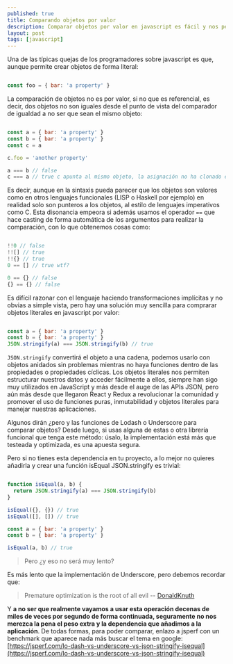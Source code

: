 ```yaml
---
published: true
title: Comparando objetos por valor
description: Comparar objetos por valor en javascript es fácil y nos permite trabajar con objetos de forma más funcional 
layout: post
tags: [javascript] 
---
```


Una de las típicas quejas de los programadores sobre javascript es que, aunque permite crear objetos de forma literal:

```javascript

const foo = { bar: 'a property' }

```

La comparación de objetos no es por valor, si no que es referencial, es decir, dos objetos no son iguales desde el punto de vista del comparador de igualdad a no ser que sean el mismo objeto:

```javascript

const a = { bar: 'a property' }
const b = { bar: 'a property' }
const c = a

c.foo = 'another property'

a === b // false
c === a // true c apunta al mismo objeto, la asignación no ha clonado el objeto

```

Es decir, aunque en la sintaxis pueda parecer que los objetos son valores como en otros lenguajes funcionales (LISP o Haskell por ejemplo) en realidad solo son punteros a los objetos, al estilo de lenguajes imperativos como C. Esta disonancia empeora si además usamos el operador `==` que hace casting de forma automática de los argumentos para realizar la comparación, con lo que obtenemos cosas como:

```javascript

!!0 // false
!![] // true
!!{} // true
0 == [] // true wtf?

0 == {} // false 
{} == {} // false 


```

Es difícil razonar con el lenguaje haciendo transformaciones implícitas y no obvias a simple vista, pero hay una solución muy sencilla para comprarar objetos literales en javascript por valor:

```javascript

const a = { bar: 'a property' }
const b = { bar: 'a property' }
JSON.stringify(a) === JSON.stringify(b) // true

```

`JSON.stringify` convertirá el objeto a una cadena, podemos usarlo con objetos anidados sin problemas mientras no haya funciones dentro de las propiedades o propiedades cíclicas. Los objetos literales nos permiten estructurar nuestros datos y acceder fácilmente a ellos, siempre han sigo muy utilizados en JavaScript y más desde el auge de las APIs JSON, pero aún más desde que llegaron React y Redux a revolucionar la comunidad y promover el uso de funciones puras, inmutabilidad y objetos literales para manejar nuestras aplicaciones.

Algunos dirán ¿pero y las funciones de Lodash o Underscore para comparar objetos? Desde luego, si usas alguna de estas o otra librería funcional que tenga este método: úsalo, la implementación está más que testeada y optimizada, es una apuesta segura. 

Pero si no tienes esta dependencia en tu proyecto, a lo mejor no quieres añadirla y crear una función isEqual JSON.stringify es trivial:

```javascript

function isEqual(a, b) {
  return JSON.stringify(a) === JSON.stringify(b)
}

isEqual({}, {}) // true
isEqual([], []) // true

const a = { bar: 'a property' }
const b = { bar: 'a property' }

isEqual(a, b) // true

```

> Pero ¿y eso no será muy lento?

Es más lento que la implementación de Underscore, pero debemos recordar que:

> Premature optimization is the root of all evil -- [DonaldKnuth](http://wiki.c2.com/?PrematureOptimization)

Y **a no ser que realmente vayamos a usar esta operación decenas de miles de veces por segundo de forma continuada, seguramente no nos merezca la pena el peso extra y la dependencia que añadimos a la aplicación**. De todas formas, para poder comparar, enlazo a jsperf con un benchmark que aparece nada más buscar el tema en google: [https://jsperf.com/lo-dash-vs-underscore-vs-json-stringify-isequal](https://jsperf.com/lo-dash-vs-underscore-vs-json-stringify-isequal)
